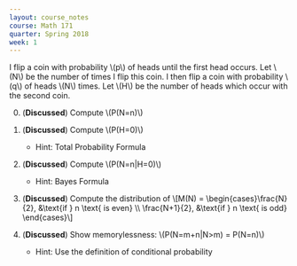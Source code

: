 ```yaml
---
layout: course_notes
course: Math 171
quarter: Spring 2018
week: 1
---
```


I flip a coin with probability \\(p\\) of heads until the first head occurs. Let \\(N\\) be the number of times I flip this coin. I then flip a coin with probability \\(q\\) of heads \\(N\\) times. Let \\(H\\) be the number of heads which occur with the second coin.

0. (**Discussed**) Compute \\(P(N=n)\\)

1. (**Discussed**) Compute \\(P(H=0)\\)

	* Hint: Total Probability Formula

1. (**Discussed**) Compute \\(P(N=n\|H=0)\\)

	* Hint: Bayes Formula

1. (**Discussed**) Compute the distribution of \\[M(N) = \begin{cases}\frac{N}{2}, &\text{if } n \text{ is even}  \\\ \frac{N+1}{2}, &\text{if } n \text{ is odd} \end{cases}\\]

1. (**Discussed**) Show memorylessness: \\(P(N=m+n\|N>m) = P(N=n)\\)

    * Hint: Use the definition of conditional probability
